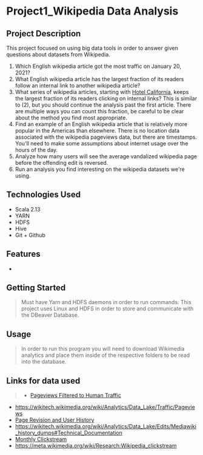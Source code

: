 # Project1_Wikipedia Data Analysis 

## Project Description

This project focused on using big data tools in order to answer given questions about datasets from Wikipedia. 

1. Which English wikipedia article got the most traffic on January 20, 2021?
2. What English wikipedia article has the largest fraction of its readers follow an internal link to another wikipedia article?
3. What series of wikipedia articles, starting with [Hotel California](https://en.wikipedia.org/wiki/Hotel_California), keeps the largest fraction of its readers clicking on internal links?  This is similar to (2), but you should continue the analysis past the first article.  There are multiple ways you can count this fraction, be careful to be clear about the method you find most appropriate.
4. Find an example of an English wikipedia article that is relatively more popular in the Americas than elsewhere.  There is no location data associated with the wikipedia pageviews data, but there are timestamps.  You'll need to make some assumptions about internet usage over the hours of the day.
5. Analyze how many users will see the average vandalized wikipedia page before the offending edit is reversed.
6. Run an analysis you find interesting on the wikipedia datasets we're using.

## Technologies Used
* Scala 2.13
* YARN
* HDFS
* Hive 
* Git + Github
## Features
* 
## Getting Started
   
> Must have Yarn and HDFS daemons in order to run commands. 
> This project uses Linux and HDFS in order to store and communicate with the DBeaver Database. 

## Usage
> In order to run this program you will need to download Wikimedia analytics and place them inside of the respective folders to be read into the database. 

## Links for data used
> - [Pageviews Filtered to Human Traffic](https://dumps.wikimedia.org/other/pageviews/readme.html)
  - https://wikitech.wikimedia.org/wiki/Analytics/Data_Lake/Traffic/Pageviews
  - [Page Revision and User History](https://dumps.wikimedia.org/other/mediawiki_history/readme.html)
  - https://wikitech.wikimedia.org/wiki/Analytics/Data_Lake/Edits/Mediawiki_history_dumps#Technical_Documentation
  - [Monthly Clickstream](https://dumps.wikimedia.org/other/clickstream/readme.html)
  - https://meta.wikimedia.org/wiki/Research:Wikipedia_clickstream
